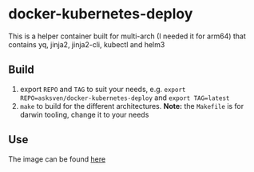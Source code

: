 # docker-kubernetes-deploy

This is a helper container built for multi-arch (I needed it for arm64) that contains yq, jinja2, jinja2-cli, kubectl and helm3

## Build

1. export `REPO` and `TAG` to suit your needs, e.g. `export REPO=asksven/docker-kubernetes-deploy` and `export TAG=latest`
1. `make` to build for the different architectures. **Note:** the `Makefile` is for darwin tooling, change it to your needs
 
## Use

The image can be found [here](https://hub.docker.com/r/asksven/docker-kubernetes-deploy)